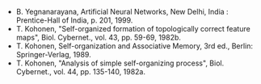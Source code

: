 - B. Yegnanarayana, Artificial Neural Networks, New Delhi, India : Prentice-Hall of India, p. 201, 1999.
- T. Kohonen, "Self-organized formation of topologically correct feature maps", Biol. Cybernet., vol. 43, pp. 59-69, 1982b.
- T. Kohonen, Self-organization and Associative Memory, 3rd ed., Berlin: Springer-Verlag, 1989.
- T. Kohonen, "Analysis of simple self-organizing process", Biol. Cybernet., vol. 44, pp. 135-140, 1982a.
